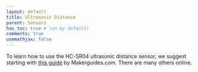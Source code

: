 ```yaml
---
layout: default
title: Ultrasonic Distance
parent: Sensors
has_toc: true # (on by default)
comments: true
usemathjax: false
---
```


To learn how to use the HC-SR04 ultrasonic distance sensor, we suggest starting with [this guide](https://www.makerguides.com/hc-sr04-arduino-tutorial/) by Makerguides.com. There are many others online. 